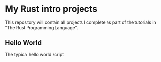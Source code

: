 # My Rust intro projects
This repository will contain all projects I complete as part of the tutorials in "The Rust Programming Language".  
## Hello World
The typical hello world script

